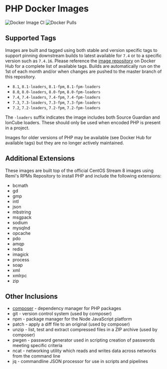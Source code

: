 # PHP Docker Images

![Docker Image CI](https://github.com/davidalger/docker-images-php/workflows/Docker%20Image%20CI/badge.svg)
![Docker Pulls](https://img.shields.io/docker/pulls/davidalger/php.svg?label=Docker%20Pulls)

## Supported Tags

Images are built and tagged using both stable and version specific tags to support pinning downstream builds to latest available for `7.4` or to a specific version such as `7.4.16`. Please reference the [image repository](https://hub.docker.com/r/davidalger/php) on Docker Hub for a complete list of available tags. Builds are automatically run on the 1st of each month and/or when changes are pushed to the master branch of this repository.

* `8.1`, `8.1-loaders`, `8.1-fpm`, `8.1-fpm-loaders`
* `8.0`, `8.0-loaders`, `8.0-fpm`, `8.0-fpm-loaders`
* `7.4`, `7.4-loaders`, `7.4-fpm`, `7.4-fpm-loaders`
* `7.3`, `7.3-loaders`, `7.3-fpm`, `7.3-fpm-loaders`
* `7.2`, `7.2-loaders`, `7.2-fpm`, `7.2-fpm-loaders`

The `-loaders` suffix indicates the image includes both Source Guardian and IonCube loaders. These should only be used when encoded PHP is present in a project.

Images for older versions of PHP may be available (see Docker Hub for available tags) but they are no longer actively maintained.

## Additional Extensions

These images are built top of the official CentOS Stream 8 images using Remi's RPMs Repository to install PHP and include the following extensions:

* bcmath
* gd
* gmp
* intl
* json
* mbstring
* msgpack
* sodium
* mysqlnd
* opcache
* pdo
* amqp
* redis
* imagick
* process
* soap
* xml
* xmlrpc
* zip

## Other Inclusions

* [composer](https://hub.docker.com/_/composer) - dependency manager for PHP packages
* git - version control system (used by composer)
* npm - package manager for the Node JavaScript platform
* patch - apply a diff file to an original (used by composer)
* unzip - list, test and extract compressed files in a ZIP archive (used by composer)
* pwgen - password generator used in scripting creation of passwords meeting specific criteria
* ncat - networking utility which reads and writes data across networks from the command line
* jq - commandline JSON processor for use in scripts and pipelines
